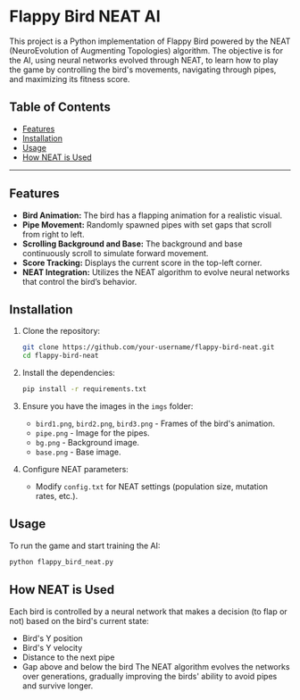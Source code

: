 # Flappy Bird NEAT AI

This project is a Python implementation of Flappy Bird powered by the NEAT (NeuroEvolution of Augmenting Topologies) algorithm. The objective is for the AI, using neural networks evolved through NEAT, to learn how to play the game by controlling the bird's movements, navigating through pipes, and maximizing its fitness score.

## Table of Contents
- [Features](#features)
- [Installation](#installation)
- [Usage](#usage)
- [How NEAT is Used](#how-neat-is-used)

---


## Features
- **Bird Animation:** The bird has a flapping animation for a realistic visual.
- **Pipe Movement:** Randomly spawned pipes with set gaps that scroll from right to left.
- **Scrolling Background and Base:** The background and base continuously scroll to simulate forward movement.
- **Score Tracking:** Displays the current score in the top-left corner.
- **NEAT Integration:** Utilizes the NEAT algorithm to evolve neural networks that control the bird’s behavior.

## Installation
1. Clone the repository:
    ```bash
    git clone https://github.com/your-username/flappy-bird-neat.git
    cd flappy-bird-neat
    ```

2. Install the dependencies:
    ```bash
    pip install -r requirements.txt
    ```

3. Ensure you have the images in the `imgs` folder:
    - `bird1.png`, `bird2.png`, `bird3.png` - Frames of the bird's animation.
    - `pipe.png` - Image for the pipes.
    - `bg.png` - Background image.
    - `base.png` - Base image.

4. Configure NEAT parameters:
   - Modify `config.txt` for NEAT settings (population size, mutation rates, etc.).

## Usage
To run the game and start training the AI:
  ```bash
  python flappy_bird_neat.py
  ```
## How NEAT is Used
  Each bird is controlled by a neural network that makes a decision (to flap or not) based on the bird's current state:
  - Bird's Y position
  - Bird's Y velocity
  - Distance to the next pipe
  - Gap above and below the bird
  The NEAT algorithm evolves the networks over generations, gradually improving the birds' ability to avoid pipes and survive longer.
